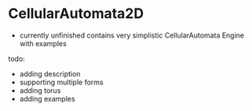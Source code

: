 # CellularAutomata2D
- currently unfinished
contains very simplistic CellularAutomata Engine with examples

todo:
- adding description
- supporting multiple forms
- adding torus
- adding examples
